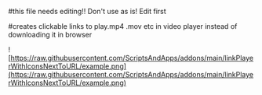 #this file needs editing!! Don't use as is! Edit first

#creates clickable links to play.mp4 .mov etc in video player instead of downloading it in browser

![https://raw.githubusercontent.com/ScriptsAndApps/addons/main/linkPlayerWithIconsNextToURL/example.png](https://raw.githubusercontent.com/ScriptsAndApps/addons/main/linkPlayerWithIconsNextToURL/example.png)
